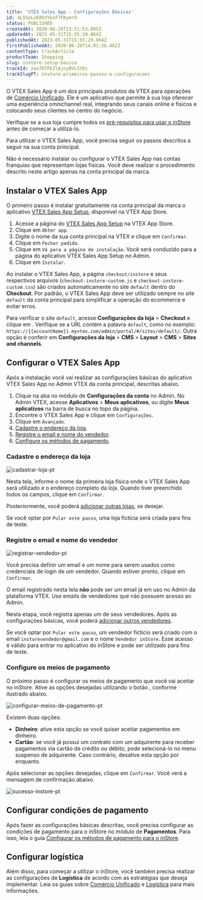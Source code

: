 ```yaml
---
title: 'VTEX Sales App - Configurações Básicas'
id: 4L5SoLxE8O3YkxF7FKymrO
status: PUBLISHED
createdAt: 2020-06-28T13:51:53.895Z
updatedAt: 2023-05-31T15:55:29.064Z
publishedAt: 2023-05-31T15:55:29.064Z
firstPublishedAt: 2020-06-28T14:01:36.462Z
contentType: trackArticle
productTeam: Shopping
slug: instore-setup-basico
trackId: zav76TFEZlAjnyBVL5tRc
trackSlugPT: instore-primeiros-passos-e-configuracoes
---
```


O VTEX Sales App é um dos principais produtos da VTEX para operações de [Comércio Unificado](https://help.vtex.com/pt/tracks/estrategias-de-comercio-unificado--3WGDRRhc3vf1MJb9zGncnv). Ele é um aplicativo que permite à sua loja oferecer uma experiência omnichannel real, integrando seus canais online e físicos e colocando seus clientes no centro do negócio.

<div class="alert alert-info">
<p>Verifique se a sua loja cumpre todos os <a href="https://help.vtex.com/pt/tracks/instore-primeiros-passos--6N0QlieWqboSVU2ehgAVAb/1wtAanSRA3g2316dw7bw8u">pré-requisitos para usar o inStore</a> antes de começar a utilizá-lo.</p>
</div>

Para utilizar o VTEX Sales App, você precisa seguir os passos descritos a seguir na sua conta principal.

<div class="alert alert-warning">
<p> Não é necessário instalar ou configurar o VTEX Sales App nas contas franquias que representam lojas físicas. Você deve realizar o procedimento descrito neste artigo apenas na conta principal da marca.</p>
</div>

## Instalar o VTEX Sales App

O primeiro passo é instalar gratuitamente na conta principal da marca o aplicativo [VTEX Sales App Setup](https://apps.vtex.com/vtex-instore/p), disponível na VTEX App Store.

1. Acesse a página do [VTEX Sales App Setup](https://apps.vtex.com/vtex-instore/p) na VTEX App Store.
2. Clique em `Obter app`.
3. Digite o nome da sua conta principal na VTEX e clique em `Confirmar`.
4. Clique em `Fechar pedido`.
5. Clique em `Vá para a página de instalação`. Você será conduzido para a página do aplicativo VTEX Sales App Setup no Admin.
6. Clique em `Instalar`.

Ao instalar o VTEX Sales App, a página `checkout/instore` e seus respectivos arquivos (`checkout-instore-custom.js` e `checkout-instore-custom.css`) são criados automaticamente no site `default` dentro do **Checkout**. Por padrão, o VTEX Sales App deve ser utilizado sempre no site `default` da conta principal para simplificar a operação do ecommerce e evitar erros.

Para verificar o site `default`, acesse **Configurações da loja** > **Checkout** e clique em <i class="fas fa-cog"></i>. Verifique se a URL contém a palavra `default`, como no exemplo: `https://{{accountName}}.myvtex.com/admin/portal/#/sites/default/`. Outra opção é conferir em **Configurações da loja** > **CMS** > **Layout** > **CMS** > **Sites and channels**.

## Configurar o VTEX Sales App

Após a instalação você vai realizar as configurações básicas do aplicativo VTEX Sales App no Admin VTEX da conta principal, descritas abaixo.

1. Clique na aba  no módulo de **Configurações da conta** no Admin. No Admin VTEX, acesse **Aplicativos** > **Meus aplicativos**, ou digite **Meus aplicativos** na barra de busca no topo da página.
2. Encontre o VTEX Sales App e clique em <i class="fa-solid fa-gear"></i> `Configurações`.
3. Clique em `Avançado`.
4. [Cadastre o endereço da loja](#cadastre-o-endereco-da-loja).
5. [Registre o email e nome do vendedor](#registre-o-email-e-nome-do-vendedor).
6. [Configure os métodos de pagamento](#configure-os-meios-de-pagamento).

### Cadastre o endereço da loja

![cadastrar-loja-pt](//images.contentful.com/alneenqid6w5/51ICHIzuWsMAwPCVwQuQoB/071ec5240f968e662badf4e828954072/cadastrar-loja-pt.png)

Nesta tela, informe o nome da primeira loja física onde o VTEX Sales App será utilizado e o endereço completo da loja. Quando tiver preenchido todos os campos, clique em `Confirmar`.

Posteriormente, você poderá [adicionar outras lojas](https://help.vtex.com/pt/tracks/instore-setting-up--zav76TFEZlAjnyBVL5tRc/5PSjRstg7UU4lOm0s8aqKN), se desejar.

Se você optar por `Pular este passo`, uma loja fictícia será criada para fins de teste.

### Registre o email e nome do vendedor

![registrar-vendedor-pt](//images.contentful.com/alneenqid6w5/5PvZutdPYWkm7rj4HCrlPC/0316ea7fd74dae942a64e5fdb22f3807/registrar-vendedor-pt.png)

Você precisa definir um email e um nome para serem usados como credenciais de login de um vendedor. Quando estiver pronto, clique em `Confirmar`.

<div class="alert alert-warning">
<p>O email registrado nesta tela <strong>não</strong> pode ser um email já em uso no Admin da plataforma VTEX. Use emails de vendedores que não possuem acesso ao Admin.</p>
</div>

Nesta etapa, você registra apenas um de seus vendedores. Após as configurações básicas, você poderá [adicionar outros vendedores](https://help.vtex.com/pt/tracks/instore-setting-up--zav76TFEZlAjnyBVL5tRc/5PSjRstg7UU4lOm0s8aqKN).

Se você optar por `Pular este passo`, um vendedor fictício será criado com o email `instorevendedor@gmail.com` e o nome `Vendedor inStore`. Esse acesso é válido para entrar no aplicativo do inStore e pode ser utilizado para fins de teste.

### Configure os meios de pagamento

O próximo passo é configurar os meios de pagamento que você vai aceitar no inStore. Ative as opções desejadas utilizando o botão <i class="fas fa-toggle-on"></i>, conforme ilustrado abaixo.

![configurar-meios-de-pagamento-pt](//images.contentful.com/alneenqid6w5/3kjTg7Y2tUI5UErQBsGc02/5174724afd2987a4b8f578c1d74b87b9/configurar-meios-de-pagamento-pt.gif)

Existem duas opções:

* **Dinheiro**: ative esta opção se você quiser aceitar pagamentos em dinheiro.
* **Cartão**: se você já possui um contrato com um adquirente para receber pagamentos via cartão de crédito ou débito, pode selecioná-lo no menu suspenso de adquirente. Caso contrário, desative esta opção por enquanto.

Após selecionar as opções desejadas, clique em `Confirmar`. Você verá a mensagem de confirmação abaixo.

![sucesso-instore-pt](//images.contentful.com/alneenqid6w5/nVSjiQuE0EXIYecELJJFQ/79a0d24adb51e7ad68f371afe5ca0491/sucesso-instore-pt.png)

## Configurar condições de pagamento

Após fazer as configurações básicas descritas, você precisa configurar as condições de pagamento para o inStore no módulo de **Pagamentos**. Para isso, leia o guia [Configurar os métodos de pagamento para o inStore](https://help.vtex.com/pt/tracks/instore-pagamentos--43B4Nr7uZva5UdwWEt3PEy).

## Configurar logística

Além disso, para começar a utilizar o inStore, você também precisa realizar as configurações de __Logística__ de acordo com as estratégias que deseja implementar. Leia os guias sobre [Comércio Unificado](https://help.vtex.com/pt/tracks/estrategias-de-comercio-unificado--3WGDRRhc3vf1MJb9zGncnv) e [Logística](https://help.vtex.com/pt/tracks/logistica-101--13TFDwDttPl9ki9OXQhyjx) para mais informações.
